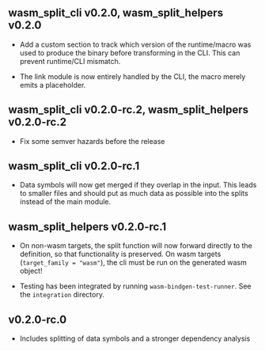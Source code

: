 ## wasm_split_cli v0.2.0, wasm_split_helpers v0.2.0

- Add a custom section to track which version of the runtime/macro was used to produce the binary before transforming
  in the CLI. This can prevent runtime/CLI mismatch.

- The link module is now entirely handled by the CLI, the macro merely emits a placeholder.

## wasm_split_cli v0.2.0-rc.2, wasm_split_helpers v0.2.0-rc.2

- Fix some semver hazards before the release

## wasm_split_cli v0.2.0-rc.1

- Data symbols will now get merged if they overlap in the input.
  This leads to smaller files and should put as much data as possible into the splits instead of the main module.

## wasm_split_helpers v0.2.0-rc.1

- On non-wasm targets, the split function will now forward directly to the definition, so that functionality is preserved.
  On wasm targets (`target_family = "wasm"`), the cli must be run on the generated wasm object!

- Testing has been integrated by running `wasm-bindgen-test-runner`. See the `integration` directory.

## v0.2.0-rc.0

- Includes splitting of data symbols and a stronger dependency analysis
